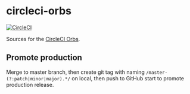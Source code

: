 # circleci-orbs

[![CircleCI](https://circleci.com/gh/sugarshin/circleci-orbs.svg?style=svg&circle-token=458b463470dc380b3dee27c6f8f2264d2a5122bb)](https://circleci.com/gh/sugarshin/circleci-orbs)

Sources for the [CircleCI Orbs](https://circleci.com/orbs/).

## Promote production

Merge to master branch, then create git tag with naming `/master-(?:patch|minor|major).*/` on local, then push to GitHub start to promote production release.
